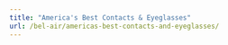 ```yaml
---
title: "America's Best Contacts & Eyeglasses"
url: /bel-air/americas-best-contacts-and-eyeglasses/
---
```

